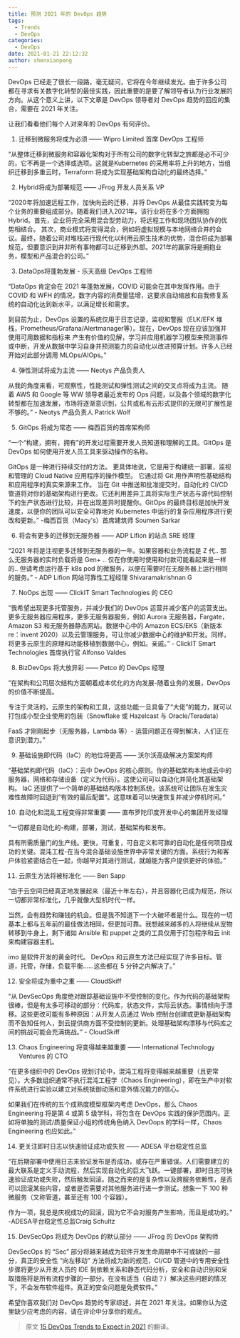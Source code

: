 ```yaml
---
title: 预测 2021 年的 DevOps 趋势
tags:
  - Trends
  - DevOps
categories:
  - DevOps
date: 2021-01-21 22:12:32
author: shenxianpeng
---
```


DevOps 已经走了很长一段路，毫无疑问，它将在今年继续发光。由于许多公司都在寻求有关数字化转型的最佳实践，因此重要的是要了解领导者认为行业发展的方向。从这个意义上讲，以下文章是 DevOps 领导者对 DevOps 趋势的回应的集合，需要在 2021 年关注。

让我们看看他们每个人对来年的 DevOps 有何评价。

1. 迁移到微服务将成为必须 —— Wipro Limited 首席 DevOps 工程师

“从整体迁移到微服务和容器化架构对于所有公司的数字化转型之旅都是必不可少的，它不再是一个选择或选项。这就是Kubernetes 的采用率将上升的地方，当组织迁移到多重云时，Terraform 将成为实现基础架构自动化的最终选择。” 

2. Hybrid将成为部署规范 —— JFrog 开发人员关系 VP

“2020年将加速远程工作，加快向云的迁移，并将 DevOps 从最佳实践转变为每个业务的重要组成部分。随着我们进入2021年，该行业将在多个方面拥抱Hybrid。首先，企业将完全采用混合型劳动力，将远程工作和现场团队协作的优势相结合。 其次，商业模式将变得混合，例如将虚拟规模与本地网络合并的会议。最终，随着公司对堆栈进行现代化以利用云原生技术的优势，混合将成为部署规范，但要意识到并非所有事物都可以迁移到外部。2021年的赢家将是拥抱业务，模型和产品混合的公司。”

3. DataOps将蓬勃发展 - 乐天高级 DevOps 工程师

“DataOps 肯定会在 2021 年蓬勃发展，COVID 可能会在其中发挥作用。由于 COVID 和 WFH 的情况，数字内容的消费量猛增，这要求自动缩放和自我修复系统的自动化达到新水平，以满足增长和需求。

到目前为止，DevOps 设置的系统仅用于日志记录，监视和警报（ELK/EFK 堆栈，Prometheus/Grafana/Alertmanager等）。现在，DevOps 现在应该加强并使用可用数据和指标来 产生有价值的见解，学习并应用机器学习模型来预测事件或中断，开发从数据中学习自身并预测能力的自动化以改进预算计划。许多人已经开始对此部分调用 MLOps/AIOps。” 

4. 弹性测试将成为主流 —— Neotys 产品负责人

从我的角度来看，可观察性，性能测试和弹性测试之间的交叉点将成为主流。 随着 AWS 和 Google 等 WW 领导者最近发布的 Ops 问题，以及各个领域的数字化转型都在加速发展，市场将逐渐意识到，公共或私有云形式提供的无限可扩展性是不够的。” - Neotys 产品负责人 Patrick Wolf

5. GitOps 将成为常态 —— 梅西百货的首席架构师

“一个“构建，拥有，拥有”的开发过程需要开发人员知道和理解的工具。GitOps 是 DevOps 如何使用开发人员工具来驱动操作的名称。

GitOps 是一种进行持续交付的方法。 更具体地说，它是用于构建统一部署，监视和管理的 Cloud Native 应用程序的操作模型。 它通过将 Git 用作声明性基础结构和应用程序的真实来源来工作。 当在 Git 中推送和批准提交时，自动化的 CI/CD 管道将对你的基础架构进行更改。它还利用差异工具将实际生产状态与源代码控制下的生产状态进行比较，并在出现差异时提醒你。GitOps 的最终目标是加快开发速度，以便你的团队可以安全可靠地对 Kubernetes 中运行的复杂应用程序进行更改和更新。” -梅西百货（Macy's）首席建筑师 Soumen Sarkar

6. 将会有更多的迁移到无服务器 —— ADP Lifion 的站点 SRE 经理

“2021 年将是注视更多迁移到无服务器的一年。如果容器和业务流程是 Z 代.. 那么无服务器的实时负载将是 Gen+ .. 仅在你使用时使用和付款可能看起来是一样的.. 但请考虑运行基于 k8s pod 的微服务，以便在需要时在无服务器上运行相同的服务。” - ADP Lifion 网站可靠性工程经理 Shivaramakrishnan G

7. NoOps 出现 —— ClickIT Smart Technologies 的 CEO

“我希望出现更多托管服务，并减少我们的 DevOps 运营并减少客户的运营支出。更多无服务器应用程序，更多无服务器服务，例如 Aurora 无服务器，Fargate，Amazon S3 和无服务器静态网站。数据中心中的 Amazon ECS/EKS（新版本 re：invent 2020）以及云管理服务，可让你减少数据中心的维护和开发。同样，将更多云原生的原理和功能移植到数据中心，例如。亲戚。”  - ClickIT Smart Technologies 首席执行官 Alfonso Valdes

8. BizDevOps 将大放异彩 —— Petco 的 DevOps 经理

“在架构和公司层次结构方面朝着成本优化的方向发展-随着业务的发展，DevOps 的价值不断提高。

专注于灵活的，云原生的架构和工具，这些功能一旦具备了“大佬”的能力，就可以打包成小型企业使用的包装（Snowflake 或 Hazelcast 与 Oracle/Teradata）

FaaS 才刚刚起步（无服务器，Lambda 等）- 运营问题正在得到解决，人们正在意识到潜力。”

9. 基础设施即代码（IaC）的地位将更高 —— 沃尔沃高级解决方案架构师

“基础架构即代码（IaC）：云中 DevOps 的核心原则。你的基础架构本地或云中的服务器，网络和存储设备（定义为代码）。这使公司可以自动化并简化其基础架构。 IaC 还提供了一个简单的基础结构版本控制系统，该系统可让团队在发生灾难性故障时回退到“有效的最后配置”。这意味着可以快速恢复并减少停机时间。”

10. 自动化和混乱工程变得非常重要 —— 直布罗陀印度开发中心的集团开发经理

“一切都是自动化的-构建，部署，测试，基础架构和发布。

具有所需质量门的生产线。更快，可重复，可自定义和可靠的自动化是任何项目成功的关键。混沌工程-在当今混合基础设施世界中非常关键的方面。系统行为和客户体验紧密结合在一起，你越早对其进行测试，就越能为客户提供更好的体验。” 

11. 云原生方法将被标准化 —— Ben Sapp

“由于云空间已经真正地发展起来（最近十年左右），并且容器化已成为规范，所以一切都非常标准化，几乎就像大型机时代一样。

当然，会有趋势和赚钱的机会。但是我不知道下一个大破坏者是什么。现在的一切基本上都与五年前的最佳做法相同，但更加可靠。我想越来越多的人将继续从宠物转移到牛身上，剩下诸如 Ansible 和 puppet 之类的工具仅用于打包程序和云 init 来构建容器主机。

imo 是软件开发的黄金时代。 DevOps 和云原生方法已经实现了许多目标。管道，托管，存储，负载平衡……这些都在 5 分钟之内解决了。”

12. 安全将成为重中之重 —— CloudSkiff

“从 DevSecOps 角度绝对跟踪基础设施中不受控制的变化。作为代码的基础架构很棒，但是有太多可移动的部分：代码库，状态文件，实际云状态。事情倾向于漂移。这些更改可能有多种原因：从开发人员通过 Web 控制台创建或更新基础架构而不告知任何人，到云提供商方面不受控制的更新。处理基础架构漂移与代码库之间的挑战可能会充满挑战。” - CloudSkiff

13. Chaos Engineering 将变得越来越重要 —— International Technology Ventures 的 CTO

“在更多组织中的 DevOps 规划讨论中，混沌工程将变得越来越重要（且更常见）。大多数组织通常不执行混沌工程学（Chaos Engineering），即在生产中对软件系统进行实验以建立对系统抵御动荡和意外情况能力的信心。

如果我们在传统的五个成熟度模型框架内考虑 DevOps，那么 Chaos Engineering 将是第 4 或第 5 级学科，将包含在 DevOps 实践的保护范围内。正如将单独的测试/质量保证小组的传统角色纳入 DevOops 的学科一样，Chaos Engineering 也应如此。”

14. 更关注即时日志以快速验证成功或失败 —— ADESA 平台稳定性总监

“在后期部署中使用日志来验证发布是否成功，或存在严重错误。人们需要建立的最大联系是定义手动流程，然后实现自动化的巨大飞跃。一键部署，即时日志可快速验证成功或失败，然后触发回滚。随之而来的是复杂性以及跨服务依赖性，是否可以回滚某些内容，或者是否需要对其他服务进行进一步测试。想象一下 100 种微服务（又称管道，甚至还有 100 个容器）。

作为一项，我总是庆祝成功的回滚，因为它不会对服务产生影响，而且是成功的。” -ADESA平台稳定性总监Craig Schultz

15. DevSecOps 将成为 DevOps 的默认部分 —— JFrog 的 DevOps 架构师

DevSecOps 的 “Sec” 部分将越来越成为软件开发生命周期中不可或缺的一部分，真正的安全性 “向左移动” 方法将成为新的规范，CI/CD 管道中的专用安全性步骤将更少从开发人员的 IDE 到依赖关系和静态代码分析，安全和自动识别和采取措施将是所有流程步骤的一部分。在没有适当（自动？）解决这些问题的情况下，不会发布软件组件。真正的安全问题是免费软件。”

希望你喜欢我们对 DevOps 趋势的专家综述，并在 2021 年关注。如果你认为这里缺少应考虑的内容，请在评论中分享你的观点。

> 原文 [15 DevOps Trends to Expect in 2021](https://dzone.com/articles/15-devops-trends-to-expect-in-2021) 的翻译。
